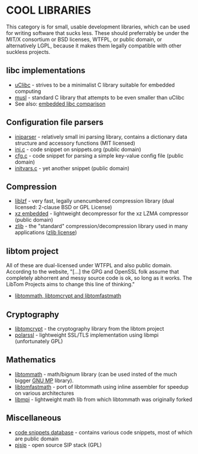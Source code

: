 COOL LIBRARIES
==============

This category is for small, usable development libraries, which can be used for
writing software that sucks less.
These should preferrably be under the MIT/X consortium or BSD licenses, WTFPL,
or public domain, or alternatively LGPL, because it makes them legally
compatible with other suckless projects. 

libc implementations
--------------------
* [uClibc](http://www.uclibc.org/) - strives to be a minimalist C library suitable for embedded computing
* [musl](http://www.etalabs.net/musl/) - standard C library that attempts to be even smaller than uClibc
* See also: [embedded libc comparison](http://www.etalabs.net/compare_libcs.html)

Configuration file parsers
--------------------------
* [iniparser](http://ndevilla.free.fr/iniparser/) - relatively small ini parsing library, contains a dictionary data structure and accessory functions (MIT licensed)
* [ini.c](http://c.snippets.org/snip_lister.php?fname=ini.c) - code snippet on snippets.org (public domain)
* [cfg.c](http://c.snippets.org/snip_lister.php?fname=cfg.c) - code snippet for parsing a simple key-value config file (public domain)
* [initvars.c](http://c.snippets.org/snip_lister.php?fname=initvars.c) - yet another snippet (public domain)

Compression
-----------
* [liblzf](http://oldhome.schmorp.de/marc/liblzf.html) - very fast, legally unencumbered compression library (dual licensed: 2-clause BSD or GPL License)
* [xz embedded](http://tukaani.org/xz/embedded.html) - lightweight decompressor for the xz LZMA compressor (public domain)
* [zlib](http://zlib.net/) - the "standard" compression/decompression library used in many applications ([zlib license](http://zlib.net/zlib_license.html))

libtom project
--------------
All of these are dual-licensed under WTFPL and also public domain. According
to the website, "[…] the GPG and OpenSSL folk assume that completely abhorrent
and messy source code is ok, so long as it works. The LibTom Projects aims to
change this line of thinking."
* [libtommath, libtomcrypt and libtomfastmath](http://libtom.org/)

Cryptography
------------
* [libtomcrypt](http://libtom.org/?page=features&newsitems=5&whatfile=crypt) - the cryptography library from the libtom project
* [polarssl](http://polarssl.org/) - lightweight SSL/TLS implementation using libmpi (unfortunately GPL)

Mathematics
-----------
* [libtommath](http://libtom.org/?page=features&newsitems=5&whatfile=ltm) - math/bignum library (can be used insted of the much bigger [GNU MP](http://gmplib.org) library).
* [libtomfastmath](http://libtom.org/?page=features&newsitems=5&whatfile=tfm) - port of libtommath using inline assembler for speedup on various architectures
* [libmpi](http://spinning-yarns.org/michael/mpi/) - lightweight math lib from which libtommath was originally forked

Miscellaneous
-------------
* [code snippets database](http://c.snippets.org/browser.php) - contains various code snippets, most of which are public domain
* [pjsip](http://www.pjsip.org/) - open source SIP stack (GPL)

